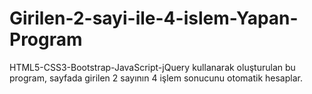 # Girilen-2-sayi-ile-4-islem-Yapan-Program
HTML5-CSS3-Bootstrap-JavaScript-jQuery kullanarak oluşturulan bu program, sayfada girilen 2 sayının 4 işlem sonucunu otomatik hesaplar.
